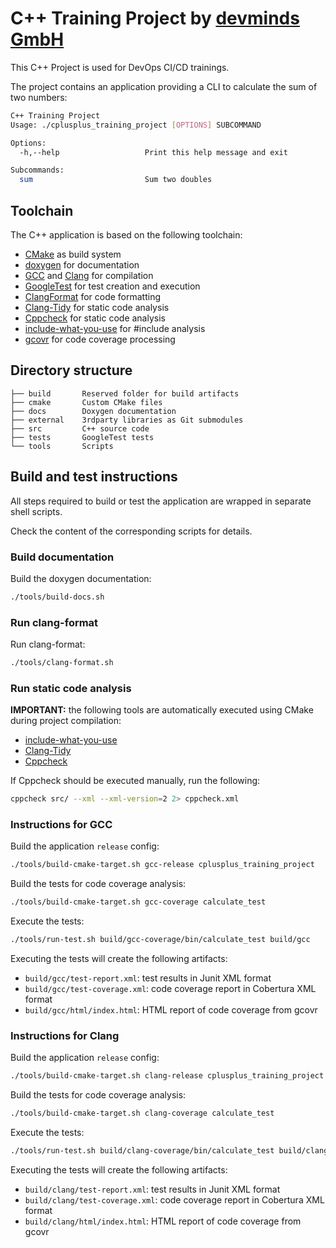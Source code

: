 # C++ Training Project by [devminds GmbH](https://devminds.ch)

This C++ Project is used for DevOps CI/CD trainings.

The project contains an application providing a CLI to calculate the sum of two numbers:

```bash
C++ Training Project
Usage: ./cplusplus_training_project [OPTIONS] SUBCOMMAND

Options:
  -h,--help                   Print this help message and exit

Subcommands:
  sum                         Sum two doubles
```


## Toolchain

The C++ application is based on the following toolchain:

* [CMake](https://cmake.org/) as build system
* [doxygen](https://doxygen.ln/) for documentation
* [GCC](https://gcc.gnu.org/) and [Clang](https://clang.llvm.org/) for compilation
* [GoogleTest](https://github.com/google/googletest) for test creation and execution
* [ClangFormat](https://clang.llvm.org/docs/ClangFormat.html) for code formatting
* [Clang-Tidy](https://clang.llvm.org/extra/clang-tidy/) for static code analysis
* [Cppcheck](https://cppcheck.sourceforge.io/) for static code analysis
* [include-what-you-use](https://include-what-you-use.org/) for #include analysis
* [gcovr](https://gcovr.com/en/stable/) for code coverage processing


## Directory structure

```
├── build       Reserved folder for build artifacts
├── cmake       Custom CMake files
├── docs        Doxygen documentation
├── external    3rdparty libraries as Git submodules
├── src         C++ source code
├── tests       GoogleTest tests
└── tools       Scripts
```


## Build and test instructions

All steps required to build or test the application are wrapped in separate shell scripts.

Check the content of the corresponding scripts for details.

### Build documentation

Build the doxygen documentation:

```bash
./tools/build-docs.sh
```

### Run clang-format

Run clang-format:

```bash
./tools/clang-format.sh
```

### Run static code analysis

**IMPORTANT:** the following tools are automatically executed using CMake during project compilation:

* [include-what-you-use](https://include-what-you-use.org/)
* [Clang-Tidy](https://clang.llvm.org/extra/clang-tidy/)
* [Cppcheck](https://cppcheck.sourceforge.io/)

If Cppcheck should be executed manually, run the following:

```bash
cppcheck src/ --xml --xml-version=2 2> cppcheck.xml
```

### Instructions for GCC

Build the application `release` config:

```bash
./tools/build-cmake-target.sh gcc-release cplusplus_training_project
```

Build the tests for code coverage analysis:

```bash
./tools/build-cmake-target.sh gcc-coverage calculate_test
```

Execute the tests:

```bash
./tools/run-test.sh build/gcc-coverage/bin/calculate_test build/gcc
```

Executing the tests will create the following artifacts:

* `build/gcc/test-report.xml`: test results in Junit XML format
* `build/gcc/test-coverage.xml`: code coverage report in Cobertura XML format
* `build/gcc/html/index.html`: HTML report of code coverage from gcovr


### Instructions for Clang


Build the application `release` config:

```bash
./tools/build-cmake-target.sh clang-release cplusplus_training_project
```

Build the tests for code coverage analysis:

```bash
./tools/build-cmake-target.sh clang-coverage calculate_test
```

Execute the tests:

```bash
./tools/run-test.sh build/clang-coverage/bin/calculate_test build/clang
```

Executing the tests will create the following artifacts:

* `build/clang/test-report.xml`: test results in Junit XML format
* `build/clang/test-coverage.xml`: code coverage report in Cobertura XML format
* `build/clang/html/index.html`: HTML report of code coverage from gcovr

